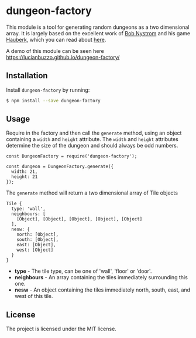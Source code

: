 # dungeon-factory

This module is a tool for generating random dungeons as a two dimensional array.
It is largely based on the excellent work of [Bob
Nystrom](https://github.com/munificent) and his game
[Hauberk](http://munificent.github.io/hauberk/), which you can read about [here](http://journal.stuffwithstuff.com/2014/12/21/rooms-and-mazes/).

A demo of this module can be seen here https://lucianbuzzo.github.io/dungeon-factory/

## Installation

Install `dungeon-factory` by running:

```sh
$ npm install --save dungeon-factory
```

## Usage

Require in the factory and then call the `generate` method,
using an object containing a `width` and `height` attribute. 
The `width` and `height` attributes determine the size of the dungeon and should
always be odd numbers.

```
const DungeonFactory = require('dungeon-factory');

const dungeon = DungeonFactory.generate({
  width: 21,
  height: 21
});
```

The `generate` method will return a two dimensional array of Tile objects

```
Tile {
  type: 'wall',
  neighbours: [ 
    [Object], [Object], [Object], [Object], [Object] 
  ],
  nesw: { 
    north: [Object], 
    south: [Object], 
    east: [Object], 
    west: [Object] 
  } 
}
```

 - **type** - The tile type, can be one of 'wall', 'floor' or 'door'.
 - **neighbours** - An array containing the tiles immediately surrounding this one.
 - **nesw** - An object containing the tiles immediately north, south, east, and
west of this tile.

## License

The project is licensed under the MIT license.
